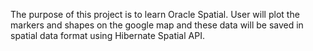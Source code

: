 The purpose of this project is to learn Oracle Spatial. User will plot the markers and shapes on the google map and these data will be saved in spatial data format using Hibernate Spatial API.